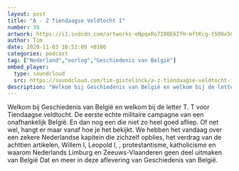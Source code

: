 ```yaml
---
layout: post
title: "A - Z Tiendaagse Veldtocht I"
number: 39
artwork: https://i1.sndcdn.com/artworks-eNpqxRo7I0OE6IfH-mftKcg-t500x500.jpg
author: Tim
date: 2020-11-03 16:52:09 +0100
categories: podcast
tag: ["Nederland","oorlog","Geschiedenis van België"]
embed_player:
  type: soundcloud
  src: https://soundcloud.com/tim-gistelinck/a-z-tiendaagse-veldtocht-i
description: "Welkom bij Geschiedenis van België en welkom bij de letter T."
---
```

Welkom bij Geschiedenis van België en welkom bij de letter T. T voor Tiendaagse veldtocht. De eerste echte militaire campagne van een onafhankelijk België. En dan nog een die niet zo heel goed afliep. Of net wel, hangt er maar vanaf hoe je het bekijkt. We hebben het vandaag over een zekere Nederlandse kapitein die zichzelf opblies, het verdrag van de achttien artikelen, Willem I, Leopold I, , protestantisme, katholicisme en waarom Nederlands Limburg en Zeeuws-Vlaanderen geen deel uitmaken van België Dat en meer in deze aflevering van Geschiedenis van België.